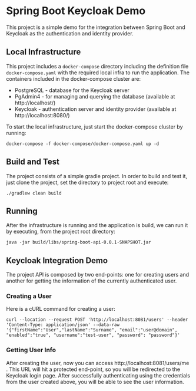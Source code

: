# Spring Boot Keycloak Demo

This project is a simple demo for the integration between Spring Boot and Keycloak as the authentication and identity
provider.

## Local Infrastructure

This project includes a `docker-compose` directory including the definition file `docker-compose.yaml` with the required
local infra to run the application. The containers included in the docker-compose cluster are:

- PostgreSQL - database for the Keycloak server
- PgAdmin4 - for managing and querying the database (available at http://localhost/)
- Keycloak - authentication server and identity provider (available at http://localhost:8080/)

To start the local infrastructure, just start the docker-compose cluster by running:

```shell script
docker-compose -f docker-compose/docker-compose.yaml up -d
```

## Build and Test

The project consists of a simple gradle project. In order to build and test it, just clone the project, set the
directory to project root and execute:

```shell script
./gradlew clean build
``` 

## Running

After the infrastructure is running and the application is build, we can run it by executing, from the project root
directory:

```shell script
java -jar build/libs/spring-boot-api-0.0.1-SNAPSHOT.jar
```

## Keycloak Integration Demo

The project API is composed by two end-points: one for creating users and another for getting the information of the
currently authenticated user.

### Creating a User

Here is a cURL command for creating a user:

```shell
curl --location --request POST 'http://localhost:8081/users' --header 'Content-Type: application/json' --data-raw '{"firstName":"User","lastName":"Surname", "email":"user@domain", "enabled":"true", "username":"test-user", "password": "password"}'
```

### Getting User Info

After creating the user, now you can access http://localhost:8081/users/me . This URL will hit a protected end-point, so
you will be redirected to the Keycloak login page. After successfully authenticating using the credentials from the user
created above, you will be able to see the user information.